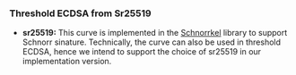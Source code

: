 
### Threshold ECDSA from Sr25519

- **sr25519:** This curve is implemented in the [Schnorrkel](https://github.com/w3f/schnorrkel) library to support Schnorr sinature. Technically, the curve can also be used in threshold ECDSA, hence we intend to support the choice of sr25519 in our implementation version.